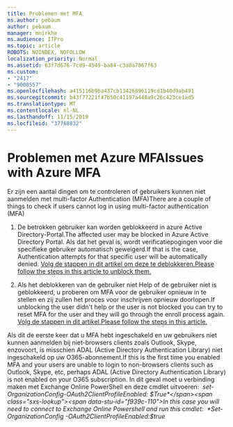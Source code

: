 ```yaml
---
title: Problemen met MFA
ms.author: pebaum
author: pebaum
manager: mnirkhe
ms.audience: ITPro
ms.topic: article
ROBOTS: NOINDEX, NOFOLLOW
localization_priority: Normal
ms.assetid: 63f7d676-7cd9-4549-ba84-c3a8a7867f63
ms.custom:
- "2417"
- "9000557"
ms.openlocfilehash: a415116b9ba437cb13426896119cd1b40d9ab491
ms.sourcegitcommit: b43f77221f47b50c41197a448a9c26c423ce1ad5
ms.translationtype: MT
ms.contentlocale: nl-NL
ms.lasthandoff: 11/15/2019
ms.locfileid: "37768832"
---
```

# <a name="issues-with-azure-mfa"></a><span data-ttu-id="f939c-102">Problemen met Azure MFA</span><span class="sxs-lookup"><span data-stu-id="f939c-102">Issues with Azure MFA</span></span>
<span data-ttu-id="f939c-103">Er zijn een aantal dingen om te controleren of gebruikers kunnen niet aanmelden met multi-factor Authentication (MFA)</span><span class="sxs-lookup"><span data-stu-id="f939c-103">There are a couple of things to check if users cannot log in using multi-factor authentication (MFA)</span></span>

1. <span data-ttu-id="f939c-104">De betrokken gebruiker kan worden geblokkeerd in azure Active Directory-Portal.</span><span class="sxs-lookup"><span data-stu-id="f939c-104">The affected user may be blocked in Azure Active Directory Portal.</span></span> <span data-ttu-id="f939c-105">Als dat het geval is, wordt verificatiepogingen voor die specifieke gebruiker automatisch geweigerd.</span><span class="sxs-lookup"><span data-stu-id="f939c-105">If that is the case, Authentication attempts for that specific user will be automatically denied.</span></span> [<span data-ttu-id="f939c-106">Volg de stappen in dit artikel om deze te deblokkeren.</span><span class="sxs-lookup"><span data-stu-id="f939c-106">Please follow the steps in this article to unblock them.</span></span>](https://docs.microsoft.com/azure/active-directory/authentication/howto-mfa-mfasettings#block-and-unblock-users)

2. <span data-ttu-id="f939c-107">Als het deblokkeren van de gebruiker niet Help of de gebruiker niet is geblokkeerd, u proberen om MFA voor de gebruiker opnieuw in te stellen en zij zullen het proces voor inschrijven opnieuw doorlopen.</span><span class="sxs-lookup"><span data-stu-id="f939c-107">If unblocking the user didn't help or the user is not blocked you can try to reset MFA for the user and they will go through the enroll process again.</span></span> [<span data-ttu-id="f939c-108">Volg de stappen in dit artikel.</span><span class="sxs-lookup"><span data-stu-id="f939c-108">Please follow the steps in this article.</span></span>](https://docs.microsoft.com/azure/active-directory/authentication/howto-mfa-userdevicesettings#require-users-to-provide-contact-methods-again)

<span data-ttu-id="f939c-109">Als dit de eerste keer dat u MFA hebt ingeschakeld en uw gebruikers niet kunnen aanmelden bij niet-browsers clients zoals Outlook, Skype, enzovoort, is misschien ADAL (Active Directory Authentication Library) niet ingeschakeld op uw O365-abonnement.</span><span class="sxs-lookup"><span data-stu-id="f939c-109">If this is the first time you enabled MFA and your users are unable to login to non-browsers clients such as Outlook, Skype, etc, perhaps ADAL (Active Directory Authentication Library) is not enabled on your O365 subscription.</span></span> <span data-ttu-id="f939c-110">In dit geval moet u verbinding maken met Exchange Online PowerShell en deze cmdlet uitvoeren:  *set-OrganizationConfig-OAuth2ClientProfileEnabled: $True*</span><span class="sxs-lookup"><span data-stu-id="f939c-110">In this case you will need to connect to Exchange Online Powershell and run this cmdlet:  *Set-OrganizationConfig -OAuth2ClientProfileEnabled:$true*</span></span>